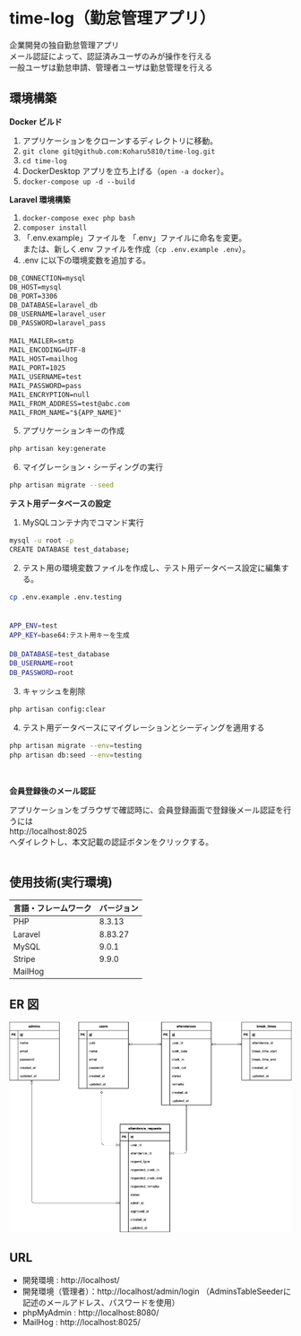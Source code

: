 # time-log（勤怠管理アプリ）

企業開発の独自勤怠管理アプリ  
メール認証によって、認証済みユーザのみが操作を行える  
一般ユーザは勤怠申請、管理者ユーザは勤怠管理を行える

## 環境構築

**Docker ビルド**

1. アプリケーションをクローンするディレクトリに移動。
2. `git clone git@github.com:Koharu5810/time-log.git`
3. `cd time-log`
4. DockerDesktop アプリを立ち上げる（`open -a docker`）。
5. `docker-compose up -d --build`

**Laravel 環境構築**

1. `docker-compose exec php bash`
2. `composer install`
3. 「.env.example」ファイルを 「.env」ファイルに命名を変更。  
    または、新しく.env ファイルを作成（`cp .env.example .env`）。
4. .env に以下の環境変数を追加する。

```text
DB_CONNECTION=mysql
DB_HOST=mysql
DB_PORT=3306
DB_DATABASE=laravel_db
DB_USERNAME=laravel_user
DB_PASSWORD=laravel_pass

MAIL_MAILER=smtp
MAIL_ENCODING=UTF-8
MAIL_HOST=mailhog
MAIL_PORT=1025
MAIL_USERNAME=test
MAIL_PASSWORD=pass
MAIL_ENCRYPTION=null
MAIL_FROM_ADDRESS=test@abc.com
MAIL_FROM_NAME="${APP_NAME}"
```

5. アプリケーションキーの作成

```bash
php artisan key:generate
```

6. マイグレーション・シーディングの実行

```bash
php artisan migrate --seed
```


**テスト用データベースの設定**

1. MySQLコンテナ内でコマンド実行

``` bash
mysql -u root -p
CREATE DATABASE test_database;
```

2. テスト用の環境変数ファイルを作成し、テスト用データベース設定に編集する。

``` bash
cp .env.example .env.testing


APP_ENV=test
APP_KEY=base64:テスト用キーを生成

DB_DATABASE=test_database
DB_USERNAME=root
DB_PASSWORD=root
```

3. キャッシュを削除

``` bash
php artisan config:clear
```

4. テスト用データベースにマイグレーションとシーディングを適用する

``` bash
php artisan migrate --env=testing
php artisan db:seed --env=testing
```

<br>

**会員登録後のメール認証**

アプリケーションをブラウザで確認時に、会員登録画面で登録後メール認証を行うには  
http://localhost:8025  
へダイレクトし、本文記載の認証ボタンをクリックする。
<br><br>


## 使用技術(実行環境)

| 言語・フレームワーク | バージョン |
| :------------------- | :--------- |
| PHP                  | 8.3.13     |
| Laravel              | 8.83.27    |
| MySQL                | 9.0.1      |
| Stripe               | 9.9.0      |
| MailHog              |            |

## ER 図

![alt](erd.png)

## URL

- 開発環境 : http://localhost/
- 開発環境（管理者）：http://localhost/admin/login
  （AdminsTableSeederに記述のメールアドレス、パスワードを使用）
- phpMyAdmin : http://localhost:8080/
- MailHog : http://localhost:8025/
